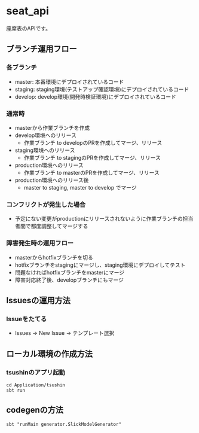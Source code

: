 # seat_api
座席表のAPIです。

## ブランチ運用フロー
### 各ブランチ
* master: 本番環境にデプロイされているコード
* staging: staging環境(テストアップ確認環境)にデプロイされているコード
* develop: develop環境(開発時検証環境)にデプロイされているコード
### 通常時
- masterから作業ブランチを作成
- develop環境へのリリース
  - 作業ブランチ to developのPRを作成してマージ、リリース
- staging環境へのリリース
  - 作業ブランチ to stagingのPRを作成してマージ、リリース
- production環境へのリリース
  - 作業ブランチ to masterのPRを作成してマージ、リリース
- production環境へのリリース後
  - master to staging, master to develop でマージ

### コンフリクトが発生した場合
- 予定にない変更がproductionにリリースされないように作業ブランチの担当者間で都度調整してマージする

### 障害発生時の運用フロー
* masterからhotfixブランチを切る
* hotfixブランチをstagingにマージし、staging環境にデプロイしてテスト
* 問題なければhotfixブランチをmasterにマージ
* 障害対応終了後、developブランチにもマージ

## Issuesの運用方法
### Issueをたてる
- Issues → New Issue → テンプレート選択

## ローカル環境の作成方法

### tsushinのアプリ起動
```
cd Application/tsushin
sbt run
```
## codegenの方法
```
sbt "runMain generator.SlickModelGenerator"
```
